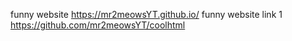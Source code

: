 funny website https://mr2meowsYT.github.io/
funny website link 1 https://github.com/mr2meowsYT/coolhtml
